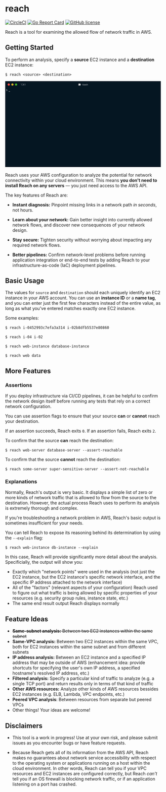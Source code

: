 # reach

[![CircleCI](https://circleci.com/gh/luhring/reach.svg?style=svg)](https://circleci.com/gh/luhring/reach)
[![Go Report Card](https://goreportcard.com/badge/github.com/luhring/reach)](https://goreportcard.com/report/github.com/luhring/reach)
[![GitHub license](https://img.shields.io/badge/license-MIT-blue.svg)](https://github.com/luhring/reach/blob/master/LICENSE)

Reach is a tool for examining the allowed flow of network traffic in AWS.

## Getting Started

To perform an analysis, specify a **source** EC2 instance and a **destination** EC2 instance:

```Text
$ reach <source> <destination>
```

![Image](.data/reach-demo.gif)

Reach uses your AWS configuration to analyze the potential for network connectivity within your cloud environment. This means **you don't need to install Reach on any servers** — you just need access to the AWS API.

The key features of Reach are:

- **Instant diagnosis:** Pinpoint missing links in a network path _in seconds_, not hours.

- **Learn about your network:** Gain better insight into currently allowed network flows, and discover new consequences of your network design.

- **Stay secure:** Tighten security without worrying about impacting any required network flows.

- **Better pipelines:** Confirm network-level problems before running application integration or end-to-end tests by adding Reach to your infrastructure-as-code (IaC) deployment pipelines.

## Basic Usage

The values for `source` and `destination` should each uniquely identify an EC2 instance in your AWS account. You can use an **instance ID** or a **name tag**, and you can enter just the first few characters instead of the entire value, as long as what you've entered matches exactly one EC2 instance.

Some examples:

```Text
$ reach i-0452993c7efa3a314 i-02b8dfb5537e80860
```

```Text
$ reach i-04 i-02
```

```Text
$ reach web-instance database-instance
```

```Text
$ reach web data
```

## More Features

### Assertions

If you deploy infrastructure via CI/CD pipelines, it can be helpful to confirm the network design itself before running any tests that rely on a correct network configuration.

You can use assertion flags to ensure that your source **can** or **cannot** reach your destination.

If an assertion succeeds, Reach exits  `0`. If an assertion fails, Reach exits `2`.

To confirm that the source **can** reach the destination:

```Text
$ reach web-server database-server --assert-reachable
```

To confirm that the source **cannot** reach the destination:

```Text
$ reach some-server super-sensitive-server --assert-not-reachable
```

### Explanations

Normally, Reach's output is very basic. It displays a simple list of zero or more kinds of network traffic that is allowed to flow from the source to the destination. However, the actual process Reach uses to perform its analysis is extremely thorough and complex.

If you're troubleshooting a network problem in AWS, Reach's basic output is sometimes insufficient for your needs.

You can tell Reach to expose its reasoning behind its determination by using the `--explain` flag:

```Text
$ reach web-instance db-instance --explain
```

In this case, Reach will provide significantly more detail about the analysis. Specificially, the output will show you:

- Exactly which "network points" were used in the analysis (not just the EC2 instance, but the EC2 instance's specific network interface, and the specific IP address attached to the network interface)
- All of the "factors" (relevant aspects of your configuration) Reach used to figure out what traffic is being allowed by specific properties of your resources (e.g. security group rules, instance state, etc.)
- The same end result output Reach displays normally

## Feature Ideas

- ~~**Same-subnet analysis:** Between two EC2 instances within the same subnet~~
- **Same-VPC analysis:** Between two EC2 instances within the same VPC, both for EC2 instances within the same subnet and from different subnets
- **IP address analysis:** Between an EC2 instance and a specified IP address that may be outside of AWS (enhancement idea: provide shortcuts for specifying the user's own IP address, a specified hostname's resolved IP address, etc.)
- **Filtered analysis:** Specify a particular kind of traffic to analyze (e.g. a single TCP port) and return results only in terms of that kind of traffic
- **Other AWS resources:** Analyze other kinds of AWS resources bessides EC2 instances (e.g. ELB, Lambda, VPC endpoints, etc.)
- **Peered VPC analysis**: Between resources from separate but peered VPCs
- Other things! Your ideas are welcome!

## Disclaimers

- This tool is a work in progress! Use at your own risk, and please submit issues as you encounter bugs or have feature requests.

- Because Reach gets all of its information from the AWS API, Reach makes no guarantees about network service accessibility with respect to the operating system or applications running on a host within the cloud environment. In other words, Reach can tell you if your VPC resources and EC2 instances are configured correctly, but Reach _can't_ tell you if an OS firewall is blocking network traffic, or if an application listening on a port has crashed.
